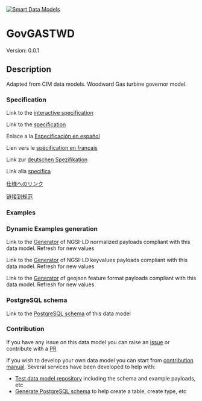 [![Smart Data Models](https://smartdatamodels.org/wp-content/uploads/2022/01/SmartDataModels_logo.png "Logo")](https://smartdatamodels.org)
# GovGASTWD
Version: 0.0.1

## Description 

Adapted from CIM data models. Woodward Gas turbine governor model.
### Specification

Link to the [interactive specification](https://swagger.lab.fiware.org/?url=https://smart-data-models.github.io/dataModel.EnergyCIM/GovGASTWD/swagger.yaml)

Link to the [specification](https://github.com/smart-data-models/dataModel.EnergyCIM/blob/master/GovGASTWD/doc/spec.md)

Enlace a la [Especificación en español](https://github.com/smart-data-models/dataModel.EnergyCIM/blob/master/GovGASTWD/doc/spec_ES.md)

Lien vers le [spécification en français](https://github.com/smart-data-models/dataModel.EnergyCIM/blob/master/GovGASTWD/doc/spec_FR.md)

Link zur [deutschen Spezifikation](https://github.com/smart-data-models/dataModel.EnergyCIM/blob/master/GovGASTWD/doc/spec_DE.md)

Link alla [specifica](https://github.com/smart-data-models/dataModel.EnergyCIM/blob/master/GovGASTWD/doc/spec_IT.md)

[仕様へのリンク](https://github.com/smart-data-models/dataModel.EnergyCIM/blob/master/GovGASTWD/doc/spec_JA.md)

[链接到规范](https://github.com/smart-data-models/dataModel.EnergyCIM/blob/master/GovGASTWD/doc/spec_ZH.md)
### Examples
### Dynamic Examples generation

Link to the [Generator](https://smartdatamodels.org/extra/ngsi-ld_generator.php?schemaUrl=https://raw.githubusercontent.com/smart-data-models/dataModel.EnergyCIM/master/GovGASTWD/schema.json&email=info@smartdatamodels.org) of NGSI-LD normalized payloads compliant with this data model. Refresh for new values

Link to the [Generator](https://smartdatamodels.org/extra/ngsi-ld_generator_keyvalues.php?schemaUrl=https://raw.githubusercontent.com/smart-data-models/dataModel.EnergyCIM/master/GovGASTWD/schema.json&email=info@smartdatamodels.org) of NGSI-LD keyvalues payloads compliant with this data model. Refresh for new values

Link to the [Generator](https://smartdatamodels.org/extra/geojson_features_generator.php?schemaUrl=https://raw.githubusercontent.com/smart-data-models/dataModel.EnergyCIM/master/GovGASTWD/schema.json&email=info@smartdatamodels.org) of geojson feature format payloads compliant with this data model. Refresh for new values
### PostgreSQL schema

Link to the [PostgreSQL schema](https://smart-data-models.github.io/dataModel.EnergyCIM/GovGASTWD/schema.sql) of this data model
### Contribution

 If you have any issue on this data model you can raise an [issue](https://github.com/smart-data-models/dataModel.EnergyCIM/issues)  or contribute with a [PR](https://github.com/smart-data-models/dataModel.EnergyCIM/pulls)

 If you wish to develop your own data model you can start from [contribution manual](https://bit.ly/contribution_manual). Several services have been developed to help with: 
 - [Test data model repository](https://smartdatamodels.org/index.php/data-models-contribution-api/) including the schema and example payloads, etc
 - [Generate PostgreSQL schema](https://smartdatamodels.org/index.php/sql-service/) to help create a table, create type, etc